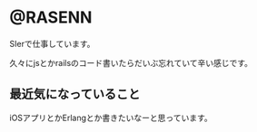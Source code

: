 # @RASENN


SIerで仕事しています。

久々にjsとかrailsのコード書いたらだいぶ忘れていて辛い感じです。

## 最近気になっていること


iOSアプリとかErlangとか書きたいなーと思っています。

